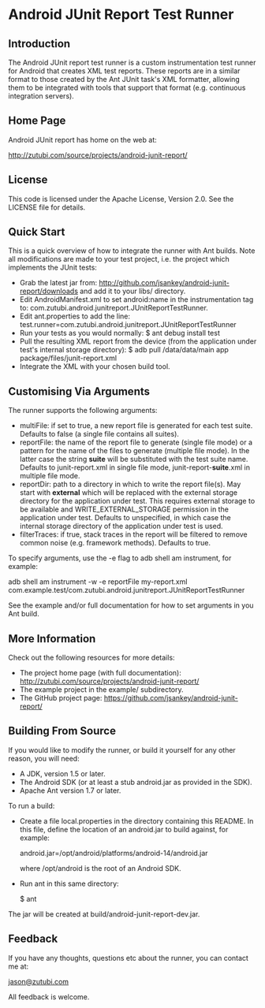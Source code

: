 Android JUnit Report Test Runner
================================

Introduction
------------

The Android JUnit report test runner is a custom instrumentation test
runner for Android that creates XML test reports.  These reports are
in a similar format to those created by the Ant JUnit task's XML
formatter, allowing them to be integrated with tools that support that
format (e.g. continuous integration servers).

Home Page
---------

Android JUnit report has home on the web at:

http://zutubi.com/source/projects/android-junit-report/

License
-------

This code is licensed under the Apache License, Version 2.0.  See the
LICENSE file for details.

Quick Start
-----------

This is a quick overview of how to integrate the runner with Ant
builds. Note all modifications are made to your test project, i.e. the
project which implements the JUnit tests:

  * Grab the latest jar from:
      http://github.com/jsankey/android-junit-report/downloads
    and add it to your libs/ directory.
  * Edit AndroidManifest.xml to set android:name in the
    instrumentation tag to:
      com.zutubi.android.junitreport.JUnitReportTestRunner.
  * Edit ant.properties to add the line:
      test.runner=com.zutubi.android.junitreport.JUnitReportTestRunner
  * Run your tests as you would normally:
      $ ant debug install test
  * Pull the resulting XML report from the device (from the application
    under test's internal storage directory):
      $ adb pull /data/data/main app package/files/junit-report.xml
  * Integrate the XML with your chosen build tool.
  
Customising Via Arguments
-------------------------

The runner supports the following arguments:

  * multiFile: if set to true, a new report file is generated for each
    test suite.  Defaults to false (a single file contains all suites).
  * reportFile: the name of the report file to generate (single file
    mode) or a pattern for the name of the files to generate (multiple
    file mode).  In the latter case the string __suite__ will be
    substituted with the test suite name.  Defaults to junit-report.xml
    in single file mode, junit-report-__suite__.xml in multiple file
    mode.
  * reportDir: path to a directory in which to write the report
    file(s).  May start with __external__ which will be replaced with
    the external storage directory for the application under test.
    This requires external storage to be available and
    WRITE_EXTERNAL_STORAGE permission in the application under test.
    Defaults to unspecified, in which case the internal storage
    directory of the application under test is used.
  * filterTraces: if true, stack traces in the report will be filtered
    to remove common noise (e.g. framework methods).  Defaults to true.

To specify arguments, use the -e flag to adb shell am instrument, for
example:

adb shell am instrument -w -e reportFile my-report.xml \
  com.example.test/com.zutubi.android.junitreport.JUnitReportTestRunner

See the example and/or full documentation for how to set arguments in
you Ant build.

More Information
----------------

Check out the following resources for more details:

  * The project home page (with full documentation):
      http://zutubi.com/source/projects/android-junit-report/
  * The example project in the example/ subdirectory.
  * The GitHub project page:
      https://github.com/jsankey/android-junit-report/

Building From Source
--------------------

If you would like to modify the runner, or build it yourself for any
other reason, you will need:

  * A JDK, version 1.5 or later.
  * The Android SDK (or at least a stub android.jar as provided in the
    SDK).
  * Apache Ant version 1.7 or later.

To run a build:

  * Create a file local.properties in the directory containing this
    README.  In this file, define the location of an android.jar to
    build against, for example:

    android.jar=/opt/android/platforms/android-14/android.jar

    where /opt/android is the root of an Android SDK.

  * Run ant in this same directory:

    $ ant

The jar will be created at build/android-junit-report-dev.jar.

Feedback
-------

If you have any thoughts, questions etc about the runner, you can
contact me at:

  jason@zutubi.com

All feedback is welcome.
